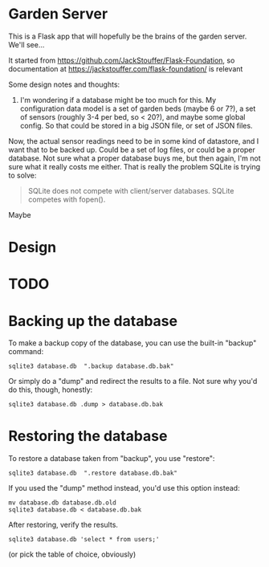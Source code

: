 # Garden Server

This is a Flask app that will hopefully be the brains of the garden server.
We'll see...

It started from https://github.com/JackStouffer/Flask-Foundation, so documentation at https://jackstouffer.com/flask-foundation/ is relevant


Some design notes and thoughts: 
1. I'm wondering if a database might be too much for this. My configuration data model is a set of garden beds (maybe 6 or 7?), a set of sensors (roughly 3-4 per bed, so < 20?), and maybe some global config. So that could be stored in a big JSON file, or set of JSON files. 

Now, the actual sensor readings need to be in some kind of datastore, and I want that to be backed up. Could be a set of log files, or could be a proper database. Not sure what a proper database buys me, but then again, I'm not sure what it really costs me either. That is really the problem SQLite is trying to solve: 
> SQLite does not compete with client/server databases. SQLite competes with fopen().

Maybe 

# Design



# TODO



# Backing up the database

To make a backup copy of the database, you can use the built-in "backup" command:

```
sqlite3 database.db  ".backup database.db.bak"
```

Or simply do a "dump" and redirect the results to a file. Not sure why you'd do this, though, honestly:

```
sqlite3 database.db .dump > database.db.bak
```

# Restoring the database

To restore a database taken from "backup", you use "restore": 
```
sqlite3 database.db  ".restore database.db.bak"
```

If you used the "dump" method instead, you'd use this option instead: 

```
mv database.db database.db.old
sqlite3 database.db < database.db.bak
```

After restoring, verify the results.

```
sqlite3 database.db 'select * from users;'
```
(or pick the table of choice, obviously)
